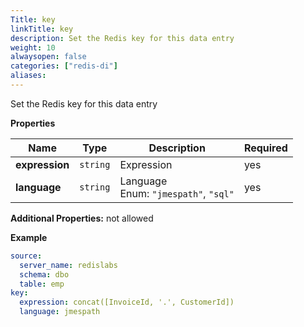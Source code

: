 ```yaml
---
Title: key
linkTitle: key
description: Set the Redis key for this data entry
weight: 10
alwaysopen: false
categories: ["redis-di"]
aliases:
---
```


Set the Redis key for this data entry

**Properties**

| Name           | Type     | Description                                   | Required |
| -------------- | -------- | --------------------------------------------- | -------- |
| **expression** | `string` | Expression<br/>                               | yes      |
| **language**   | `string` | Language<br/>Enum: `"jmespath"`, `"sql"`<br/> | yes      |

**Additional Properties:** not allowed

**Example**

```yaml
source:
  server_name: redislabs
  schema: dbo
  table: emp
key:
  expression: concat([InvoiceId, '.', CustomerId])
  language: jmespath
```
